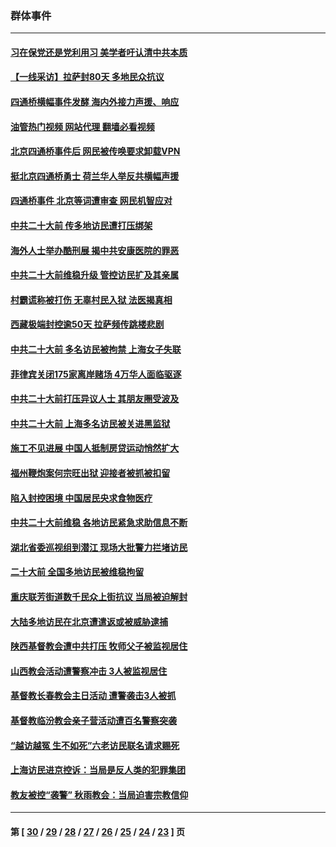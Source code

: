 ### 群体事件
---
#### [习在保党还是党利用习 美学者吁认清中共本质](../../pages/ncid279/n13857367.md?11040845) 
#### [【一线采访】拉萨封80天 多地民众抗议](../../pages/ncid279/n13853861.md?11040845) 
#### [四通桥横幅事件发酵 海内外接力声援、响应](../../pages/ncid279/n13849373.md?11040845) 
#### [油管热门视频 网站代理 翻墙必看视频](http://132.145.103.77:81/youtube.html?11040845)
#### [北京四通桥事件后 网民被传唤要求卸载VPN](../../pages/ncid279/n13847833.md?11040845) 
#### [挺北京四通桥勇士 荷兰华人举反共横幅声援](../../pages/ncid279/n13846812.md?11040845) 
#### [四通桥事件 北京等词遭审查 网民机智应对](../../pages/ncid279/n13845578.md?11040845) 
#### [中共二十大前 传多地访民遭打压绑架](../../pages/ncid279/n13843740.md?11040845) 
#### [海外人士举办酷刑展 揭中共安康医院的罪恶](../../pages/ncid279/n13842499.md?11040845) 
#### [中共二十大前维稳升级 管控访民扩及其亲属](../../pages/ncid279/n13842240.md?11040845) 
#### [村霸谎称被打伤 无辜村民入狱 法医揭真相](../../pages/ncid279/n13838149.md?11040845) 
#### [西藏极端封控逾50天 拉萨频传跳楼悲剧](../../pages/ncid279/n13836551.md?11040845) 
#### [中共二十大前 多名访民被拘禁 上海女子失联](../../pages/ncid279/n13834363.md?11040845) 
#### [菲律宾关闭175家离岸赌场 4万华人面临驱逐](../../pages/ncid279/n13833169.md?11040845) 
#### [中共二十大前打压异议人士 其朋友圈受波及](../../pages/ncid279/n13833136.md?11040845) 
#### [中共二十大前 上海多名访民被关进黑监狱](../../pages/ncid279/n13829500.md?11040845) 
#### [施工不见进展 中国人抵制房贷运动悄然扩大](../../pages/ncid279/n13828435.md?11040845) 
#### [福州鞭炮案何宗旺出狱 迎接者被抓被扣留](../../pages/ncid279/n13824304.md?11040845) 
#### [陷入封控困境 中国居民央求食物医疗](../../pages/ncid279/n13823589.md?11040845) 
#### [中共二十大前维稳 各地访民紧急求助信息不断](../../pages/ncid279/n13822888.md?11040845) 
#### [湖北省委巡视组到潜江 现场大批警力拦堵访民](../../pages/ncid279/n13820243.md?11040845) 
#### [二十大前 全国多地访民被维稳拘留](../../pages/ncid279/n13819431.md?11040845) 
#### [重庆联芳街道数千民众上街抗议 当局被迫解封](../../pages/ncid279/n13812220.md?11040845) 
#### [大陆多地访民在北京遭遣返或被威胁逮捕](../../pages/ncid279/n13812104.md?11040845) 
#### [陕西基督教会遭中共打压 牧师父子被监视居住](../../pages/ncid279/n13811611.md?11040845) 
#### [山西教会活动遭警察冲击 3人被监视居住](../../pages/ncid279/n13808966.md?11040845) 
#### [基督教长春教会主日活动 遭警袭击3人被抓](../../pages/ncid279/n13806935.md?11040845) 
#### [基督教临汾教会亲子营活动遭百名警察突袭](../../pages/ncid279/n13806527.md?11040845) 
#### [“越访越冤 生不如死”六老访民联名请求赐死](../../pages/ncid279/n13805907.md?11040845) 
#### [上海访民进京控诉：当局是反人类的犯罪集团](../../pages/ncid279/n13803858.md?11040845) 
#### [教友被控“袭警” 秋雨教会：当局迫害宗教信仰](../../pages/ncid279/n13803563.md?11040845) 

---
#### 第 [ [30](./30.md?11040845) / [29](./29.md?11040845) / [28](./28.md?11040845) / [27](./27.md?11040845) / [26](./26.md?11040845) / [25](./25.md?11040845) / [24](./24.md?11040845) / [23](./23.md?11040845) ] 页
